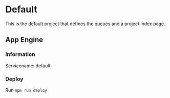 # Default

This is the default project that defines the queues and a project index page.

## App Engine

### Information

Servicename: default

### Deploy

Run `npm run deploy`